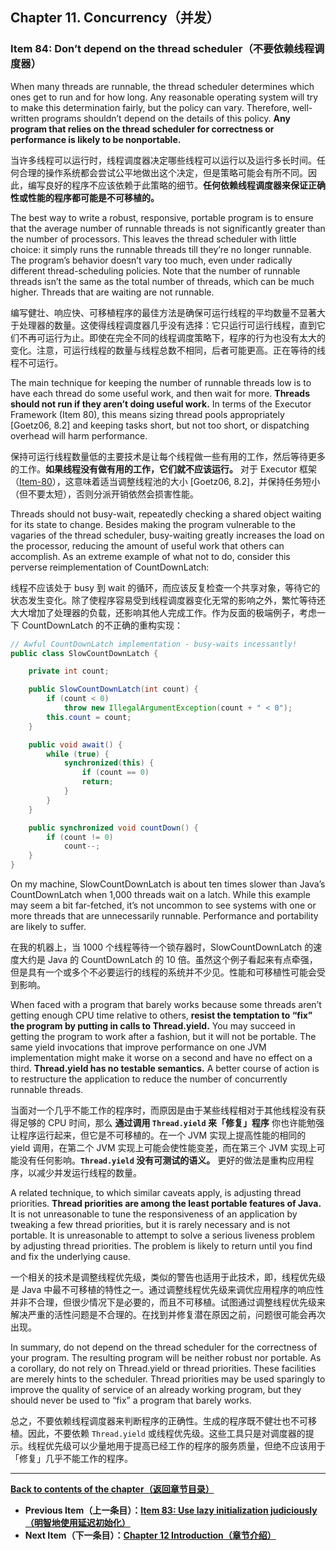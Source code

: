 ## Chapter 11. Concurrency（并发）

### Item 84: Don’t depend on the thread scheduler（不要依赖线程调度器）

When many threads are runnable, the thread scheduler determines which ones get to run and for how long. Any reasonable operating system will try to make this determination fairly, but the policy can vary. Therefore, well-written programs shouldn’t depend on the details of this policy. **Any program that relies on the thread scheduler for correctness or performance is likely to be nonportable.**

当许多线程可以运行时，线程调度器决定哪些线程可以运行以及运行多长时间。任何合理的操作系统都会尝试公平地做出这个决定，但是策略可能会有所不同。因此，编写良好的程序不应该依赖于此策略的细节。**任何依赖线程调度器来保证正确性或性能的程序都可能是不可移植的。**

The best way to write a robust, responsive, portable program is to ensure that the average number of runnable threads is not significantly greater than the number of processors. This leaves the thread scheduler with little choice: it simply runs the runnable threads till they’re no longer runnable. The program’s behavior doesn’t vary too much, even under radically different thread-scheduling policies. Note that the number of runnable threads isn’t the same as the total number of threads, which can be much higher. Threads that are waiting are not runnable.

编写健壮、响应快、可移植程序的最佳方法是确保可运行线程的平均数量不显著大于处理器的数量。这使得线程调度器几乎没有选择：它只运行可运行线程，直到它们不再可运行为止。即使在完全不同的线程调度策略下，程序的行为也没有太大的变化。注意，可运行线程的数量与线程总数不相同，后者可能更高。正在等待的线程不可运行。

The main technique for keeping the number of runnable threads low is to have each thread do some useful work, and then wait for more. **Threads should not run if they aren’t doing useful work.** In terms of the Executor Framework (Item 80), this means sizing thread pools appropriately [Goetz06, 8.2] and keeping tasks short, but not too short, or dispatching overhead will harm performance.

保持可运行线程数量低的主要技术是让每个线程做一些有用的工作，然后等待更多的工作。**如果线程没有做有用的工作，它们就不应该运行。** 对于 Executor 框架（[Item-80](/Chapter-11/Chapter-11-Item-80-Prefer-executors,-tasks,-and-streams-to-threads.md)），这意味着适当调整线程池的大小 [Goetz06, 8.2]，并保持任务短小（但不要太短），否则分派开销依然会损害性能。

Threads should not busy-wait, repeatedly checking a shared object waiting for its state to change. Besides making the program vulnerable to the vagaries of the thread scheduler, busy-waiting greatly increases the load on the processor, reducing the amount of useful work that others can accomplish. As an extreme example of what not to do, consider this perverse reimplementation of CountDownLatch:

线程不应该处于 busy 到 wait 的循环，而应该反复检查一个共享对象，等待它的状态发生变化。除了使程序容易受到线程调度器变化无常的影响之外，繁忙等待还大大增加了处理器的负载，还影响其他人完成工作。作为反面的极端例子，考虑一下 CountDownLatch 的不正确的重构实现：

```Java
// Awful CountDownLatch implementation - busy-waits incessantly!
public class SlowCountDownLatch {

    private int count;

    public SlowCountDownLatch(int count) {
        if (count < 0)
            throw new IllegalArgumentException(count + " < 0");
        this.count = count;
    }

    public void await() {
        while (true) {
            synchronized(this) {
                if (count == 0)
                return;
            }
        }
    }

    public synchronized void countDown() {
        if (count != 0)
            count--;
    }
}
```

On my machine, SlowCountDownLatch is about ten times slower than Java’s CountDownLatch when 1,000 threads wait on a latch. While this example may seem a bit far-fetched, it’s not uncommon to see systems with one or more threads that are unnecessarily runnable. Performance and portability are likely to suffer.

在我的机器上，当 1000 个线程等待一个锁存器时，SlowCountDownLatch 的速度大约是 Java 的 CountDownLatch 的 10 倍。虽然这个例子看起来有点牵强，但是具有一个或多个不必要运行的线程的系统并不少见。性能和可移植性可能会受到影响。

When faced with a program that barely works because some threads aren’t getting enough CPU time relative to others, **resist the temptation to “fix” the program by putting in calls to Thread.yield.** You may succeed in getting the program to work after a fashion, but it will not be portable. The same yield invocations that improve performance on one JVM implementation might make it worse on a second and have no effect on a third. **Thread.yield has no testable semantics.** A better course of action is to restructure the application to reduce the number of concurrently runnable threads.

当面对一个几乎不能工作的程序时，而原因是由于某些线程相对于其他线程没有获得足够的 CPU 时间，那么 **通过调用 `Thread.yield` 来「修复」程序** 你也许能勉强让程序运行起来，但它是不可移植的。在一个 JVM 实现上提高性能的相同的 yield 调用，在第二个 JVM 实现上可能会使性能变差，而在第三个 JVM 实现上可能没有任何影响。**`Thread.yield` 没有可测试的语义。** 更好的做法是重构应用程序，以减少并发运行线程的数量。

A related technique, to which similar caveats apply, is adjusting thread priorities. **Thread priorities are among the least portable features of Java.** It is not unreasonable to tune the responsiveness of an application by tweaking a few thread priorities, but it is rarely necessary and is not portable. It is unreasonable to attempt to solve a serious liveness problem by adjusting thread priorities. The problem is likely to return until you find and fix the underlying cause.

一个相关的技术是调整线程优先级，类似的警告也适用于此技术，即，线程优先级是 Java 中最不可移植的特性之一。通过调整线程优先级来调优应用程序的响应性并非不合理，但很少情况下是必要的，而且不可移植。试图通过调整线程优先级来解决严重的活性问题是不合理的。在找到并修复潜在原因之前，问题很可能会再次出现。

In summary, do not depend on the thread scheduler for the correctness of your program. The resulting program will be neither robust nor portable. As a corollary, do not rely on Thread.yield or thread priorities. These facilities are merely hints to the scheduler. Thread priorities may be used sparingly to improve the quality of service of an already working program, but they should never be used to “fix” a program that barely works.

总之，不要依赖线程调度器来判断程序的正确性。生成的程序既不健壮也不可移植。因此，不要依赖 `Thread.yield` 或线程优先级。这些工具只是对调度器的提示。线程优先级可以少量地用于提高已经工作的程序的服务质量，但绝不应该用于「修复」几乎不能工作的程序。

---
**[Back to contents of the chapter（返回章节目录）](/Chapter-11/Chapter-11-Introduction.md)**
- **Previous Item（上一条目）：[Item 83: Use lazy initialization judiciously（明智地使用延迟初始化）](/Chapter-11/Chapter-11-Item-83-Use-lazy-initialization-judiciously.md)**
- **Next Item（下一条目）：[Chapter 12 Introduction（章节介绍）](/Chapter-12/Chapter-12-Introduction.md)**
